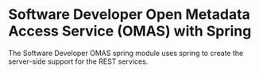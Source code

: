 <!-- SPDX-License-Identifier: CC-BY-4.0 -->
<!-- Copyright Contributors to the ODPi Egeria project. -->

# Software Developer Open Metadata Access Service (OMAS) with Spring

The Software Developer OMAS spring module uses spring to create the server-side support for the REST services.
